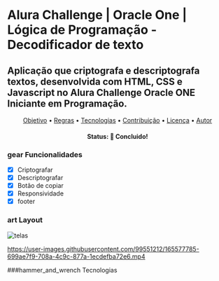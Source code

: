 # Alura Challenge | Oracle One | Lógica de Programação - Decodificador de texto
## Aplicação que criptografa e descriptografa textos, desenvolvida com HTML, CSS e Javascript no Alura Challenge Oracle ONE Iniciante em Programação.

<p align="center">
 <a href="#objetivo">Objetivo</a> •
 <a href="#regras">Regras</a> • 
 <a href="#tecnologias">Tecnologias</a> • 
 <a href="#contribuicao">Contribuição</a> • 
 <a href="#licenc-a">Licença</a> • 
 <a href="#autor">Autor</a>
</p>

<h4 align="center"> 
	 Status: 🚀 Concluido!
</h4>

### gear Funcionalidades

- [x] Criptografar
- [x] Descriptografar
- [x] Botão de copiar
- [x] Responsividade 
- [x] footer

### art Layout

![telas](https://user-images.githubusercontent.com/99551212/165579377-9ae84c25-dd23-4d4d-95db-0d07d243c5c8.png)


https://user-images.githubusercontent.com/99551212/165577785-699ae7f9-708a-4c9c-877a-1ecdefba72e6.mp4

###hammer_and_wrench Tecnologias
